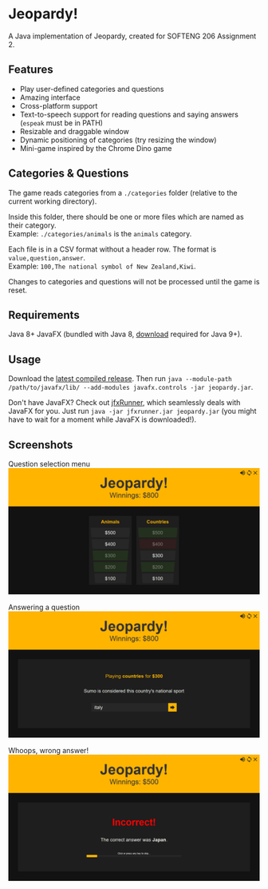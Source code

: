 # Jeopardy!

A Java implementation of Jeopardy, created for SOFTENG 206 Assignment 2.


## Features

- Play user-defined categories and questions
- Amazing interface
- Cross-platform support
- Text-to-speech support for reading questions and saying answers (`espeak` must be in PATH)
- Resizable and draggable window
- Dynamic positioning of categories (try resizing the window)
- Mini-game inspired by the Chrome Dino game


## Categories & Questions

The game reads categories from a `./categories` folder (relative to the current working directory).

Inside this folder, there should be one or more files which are named as their category.
<br>Example: `./categories/animals` is the `animals` category.

Each file is in a CSV format without a header row. The format is `value,question,answer`.
<br>Example: `100,The national symbol of New Zealand,Kiwi`.

Changes to categories and questions will not be processed until the game is reset.


## Requirements

Java 8+
JavaFX (bundled with Java 8, [download](https://gluonhq.com/products/javafx/) required for Java 9+).


## Usage

Download the [latest compiled release](https://github.com/SOFTENG206-2020/assignment-2-DarkMatterMatt/releases/latest/download/jeopardy.jar).
Then run `java --module-path /path/to/javafx/lib/ --add-modules javafx.controls -jar jeopardy.jar`.
 
Don't have JavaFX? Check out [jfxRunner](https://github.com/DarkMatterMatt/jfxrunner/releases/latest), which seamlessly deals with JavaFX for you. Just run `java -jar jfxrunner.jar jeopardy.jar` (you might have to wait for a moment while JavaFX is downloaded!).


## Screenshots

Question selection menu
![question selection menu](./screenshots/menu.png)

Answering a question
![answering a question](./screenshots/answer_question.png)

Whoops, wrong answer!
![wrong answer](./screenshots/incorrect.png)

